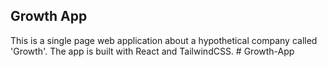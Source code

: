 ## Growth App

This is a single page web application about a hypothetical company called 'Growth'. The app is built with React and TailwindCSS.
#   G r o w t h - A p p  
 